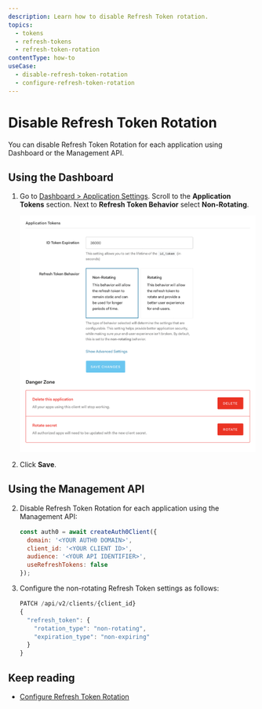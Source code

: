 ```yaml
---
description: Learn how to disable Refresh Token rotation.
topics:
  - tokens
  - refresh-tokens
  - refresh-token-rotation
contentType: how-to
useCase:
  - disable-refresh-token-rotation
  - configure-refresh-token-rotation
---
```

# Disable Refresh Token Rotation

You can disable Refresh Token Rotation for each application using Dashboard or the Management API.

## Using the Dashboard

1. Go to [Dashboard > Application Settings](${manage_url}/#/applications). Scroll to the **Application Tokens** section. Next to **Refresh Token Behavior** select **Non-Rotating**.  

    ![Application Token Settings - Non-Rotating Refresh Tokens](/media/articles/tokens/non-rotating-tokens.png)

2. Click **Save**.

## Using the Management API

2. Disable Refresh Token Rotation for each application using the Management API: 

    ```js
    const auth0 = await createAuth0Client({
      domain: '<YOUR AUTH0 DOMAIN>',
      client_id: '<YOUR CLIENT ID>',
      audience: '<YOUR API IDENTIFIER>',
      useRefreshTokens: false
    });
    ```

2. Configure the non-rotating Refresh Token settings as follows:

    ```js
    PATCH /api/v2/clients/{client_id}
    {
      "refresh_token": {
        "rotation_type": "non-rotating",
        "expiration_type": "non-expiring"
      }
    }
    ```

## Keep reading

* [Configure Refresh Token Rotation](/tokens/guides/configure-refresh-token-rotation)
